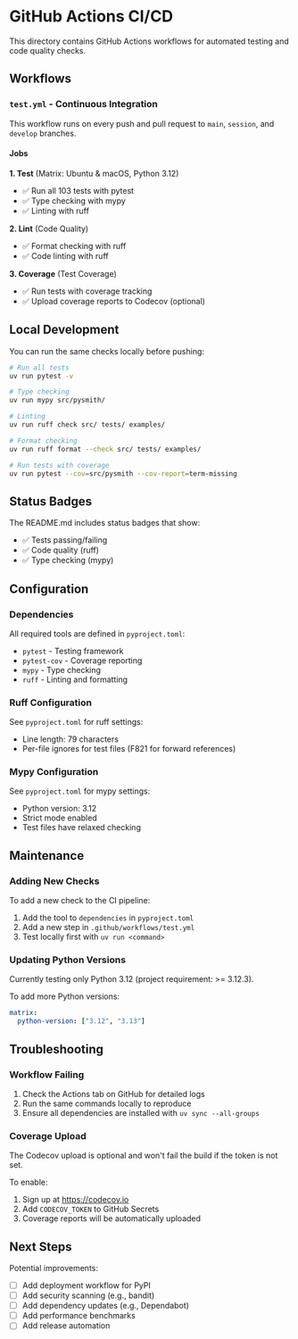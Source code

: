 # GitHub Actions CI/CD

This directory contains GitHub Actions workflows for automated testing and code quality checks.

## Workflows

### `test.yml` - Continuous Integration

This workflow runs on every push and pull request to `main`, `session`, and `develop` branches.

#### Jobs

**1. Test** (Matrix: Ubuntu & macOS, Python 3.12)

- ✅ Run all 103 tests with pytest
- ✅ Type checking with mypy
- ✅ Linting with ruff

**2. Lint** (Code Quality)

- ✅ Format checking with ruff
- ✅ Code linting with ruff

**3. Coverage** (Test Coverage)

- ✅ Run tests with coverage tracking
- ✅ Upload coverage reports to Codecov (optional)

## Local Development

You can run the same checks locally before pushing:

```bash
# Run all tests
uv run pytest -v

# Type checking
uv run mypy src/pysmith/

# Linting
uv run ruff check src/ tests/ examples/

# Format checking
uv run ruff format --check src/ tests/ examples/

# Run tests with coverage
uv run pytest --cov=src/pysmith --cov-report=term-missing
```

## Status Badges

The README.md includes status badges that show:

- ✅ Tests passing/failing
- ✅ Code quality (ruff)
- ✅ Type checking (mypy)

## Configuration

### Dependencies

All required tools are defined in `pyproject.toml`:

- `pytest` - Testing framework
- `pytest-cov` - Coverage reporting
- `mypy` - Type checking
- `ruff` - Linting and formatting

### Ruff Configuration

See `pyproject.toml` for ruff settings:

- Line length: 79 characters
- Per-file ignores for test files (F821 for forward references)

### Mypy Configuration

See `pyproject.toml` for mypy settings:

- Python version: 3.12
- Strict mode enabled
- Test files have relaxed checking

## Maintenance

### Adding New Checks

To add a new check to the CI pipeline:

1. Add the tool to `dependencies` in `pyproject.toml`
2. Add a new step in `.github/workflows/test.yml`
3. Test locally first with `uv run <command>`

### Updating Python Versions

Currently testing only Python 3.12 (project requirement: >= 3.12.3).

To add more Python versions:

```yaml
matrix:
  python-version: ["3.12", "3.13"]
```

## Troubleshooting

### Workflow Failing

1. Check the Actions tab on GitHub for detailed logs
2. Run the same commands locally to reproduce
3. Ensure all dependencies are installed with `uv sync --all-groups`

### Coverage Upload

The Codecov upload is optional and won't fail the build if the token is not set.

To enable:

1. Sign up at https://codecov.io
2. Add `CODECOV_TOKEN` to GitHub Secrets
3. Coverage reports will be automatically uploaded

## Next Steps

Potential improvements:

- [ ] Add deployment workflow for PyPI
- [ ] Add security scanning (e.g., bandit)
- [ ] Add dependency updates (e.g., Dependabot)
- [ ] Add performance benchmarks
- [ ] Add release automation
